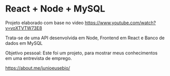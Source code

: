 # React + Node + MySQL

Projeto elaborado com base no video https://www.youtube.com/watch?v=voXTVTW73E8

Trata-se de uma API desenvolvida em Node, Frontend em React e Banco de dados em MySQL

Objetivo pessoal:
Este foi um projeto, para mostrar meus conhecimentos em uma entrevista de emprego.

https://about.me/junioeusebio/ 
